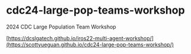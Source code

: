 # cdc24-large-pop-teams-workshop
2024 CDC Large Population Team Workshop

[https://dcslgatech.github.io/iros22-multi-agent-workshop/](https://scottyueguan.github.io/cdc24-large-pop-teams-workshop/)
